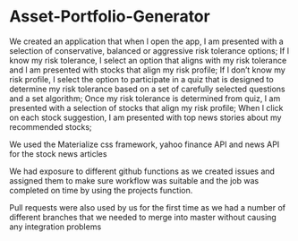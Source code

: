 # Asset-Portfolio-Generator
We created an application that when l open the app, I am presented with a selection of conservative, balanced or aggressive risk tolerance options;
If l know my risk tolerance, I select an option that aligns with my risk tolerance and l am presented with stocks that align my risk profile; 
If l don’t know my risk profile, I select the option to participate in a quiz that is designed to determine my risk tolerance based on a set of carefully selected questions and a set algorithm; 
Once my risk tolerance is determined from quiz, I am presented with a selection of stocks that align my risk profile;
When l click on each stock suggestion, I am presented with top news stories about my recommended stocks;

We used the Materialize css framework, yahoo finance API and news API for the stock news articles

We had exposure to different github functions as we created issues and assigned them to make sure workflow was suitable and the job was completed on time by using the projects function.

Pull requests were also used by us for the first time as we had a number of different branches that we needed to merge into master without causing any integration problems